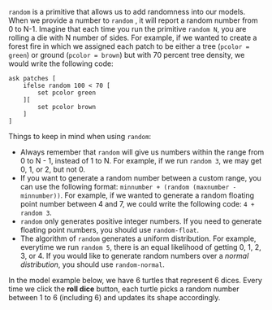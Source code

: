 `random` is a primitive that allows us to add randomness into our models. When we provide a number to `random` , it will report a random number from 0 to N-1. Imagine that each time you run the primitive  `random N`, you are rolling a die with N number of sides. For example, if we wanted to create a forest fire in which we assigned each patch to be either a tree (`pcolor = green`) or ground (`pcolor = brown`) but with 70 percent tree density, we would write the following code:



```
ask patches [
	ifelse random 100 < 70 [
		set pcolor green
	][
		set pcolor brown
	]
]
```





Things to keep in mind when using `random`:

* Always remember that `random` will give us numbers within the range from 0 to N - 1, instead of 1 to N. For example, if we run `random 3`, we may get 0, 1, or 2, but not 0. 
* If you want to generate a random number between a custom range, you can use the following format: `minnumber + (random (maxnumber - minnumber))`. For example, if we wanted to generate a random floating point number between 4 and 7, we could write the following code: `4 + random 3`.
* `random` only generates positive integer numbers. If you need to generate floating point numbers, you should use `random-float`.
* The algorithm of `random` generates a uniform distribution. For example, everytime we run `random 5`, there is an equal likelihood of getting 0, 1, 2, 3, or 4. If you would like to generate random numbers over a *normal distribution*, you should use `random-normal`. 



In the model example below, we have 6 turtles that represent 6 dices. Every time we click the **roll dice** button, each turtle picks a random number between 1 to 6 (including 6) and updates its shape accordingly. 

